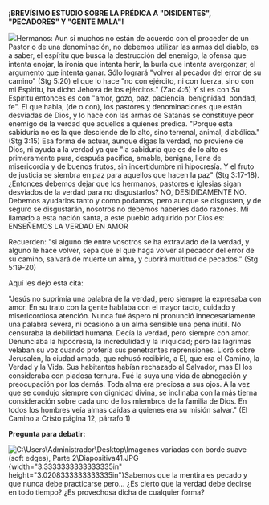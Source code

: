 **¡BREVÍSIMO ESTUDIO SOBRE LA PRÉDICA A \"DISIDENTES\", \"PECADORES\" Y
\"GENTE MALA\"!**

![](media/image1.jpeg)Hermanos: Aun si muchos no están de acuerdo con el
proceder de un Pastor o de una denominación, no debemos utilizar las
armas del diablo, es a saber, el espíritu que busca la destrucción del
enemigo, la ofensa que intenta enojar, la ironía que intenta herir, la
burla que intenta avergonzar, el argumento que intenta ganar. Sólo
logrará \"volver al pecador del error de su camino\" (Stg 5:20) el que
lo hace \"no con ejército, ni con fuerza, sino con mi Espíritu, ha dicho
Jehová de los ejércitos.\" (Zac 4:6) Y si es con Su Espíritu entonces es
con \"amor, gozo, paz, paciencia, benignidad, bondad, fe\". El que
habla, (de o con), los pastores y denominaciones que están desviadas de
Dios, y lo hace con las armas de Satanás se constituye peor enemigo de
la verdad que aquellos a quienes predica. \"Porque esta sabiduría no es
la que desciende de lo alto, sino terrenal, animal, diabólica.\" (Stg
3:15) Esa forma de actuar, aunque digas la verdad, no proviene de Dios,
ni ayuda a la verdad ya que \"la sabiduría que es de lo alto es
primeramente pura, después pacífica, amable, benigna, llena de
misericordia y de buenos frutos, sin incertidumbre ni hipocresía. Y el
fruto de justicia se siembra en paz para aquellos que hacen la paz\"
(Stg 3:17-18). ¿Entonces debemos dejar que los hermanos, pastores e
iglesias sigan desviados de la verdad para no disgustarlos? NO,
DESIDIDAMENTE NO. Debemos ayudarlos tanto y como podamos, pero aunque se
disgusten, y de seguro se disgustarán, nosotros no debemos haberles dado
razones. Mi llamado a esta nación santa, a este pueblo adquirido por
Dios es: ENSEÑEMOS LA VERDAD EN AMOR

Recuerden: \"si alguno de entre vosotros se ha extraviado de la verdad,
y alguno le hace volver, sepa que el que haga volver al pecador del
error de su camino, salvará de muerte un alma, y cubrirá multitud de
pecados.\" (Stg 5:19-20)

Aquí les dejo esta cita:

"Jesús no suprimía una palabra de la verdad, pero siempre la expresaba
con amor. En su trato con la gente hablaba con el mayor tacto, cuidado y
misericordiosa atención. Nunca fué áspero ni pronunció innecesariamente
una palabra severa, ni ocasionó a un alma sensible una pena inútil. No
censuraba la debilidad humana. Decía la verdad, pero siempre con amor.
Denunciaba la hipocresía, la incredulidad y la iniquidad; pero las
lágrimas velaban su voz cuando profería sus penetrantes reprensiones.
Lloró sobre Jerusalén, la ciudad amada, que rehusó recibirle, a El, que
era el Camino, la Verdad y la Vida. Sus habitantes habían rechazado al
Salvador, mas El los consideraba con piadosa ternura. Fué la suya una
vida de abnegación y preocupación por los demás. Toda alma era preciosa
a sus ojos. A la vez que se condujo siempre con dignidad divina, se
inclinaba con la más tierna consideración sobre cada uno de los miembros
de la familia de Dios. En todos los hombres veía almas caídas a quienes
era su misión salvar." (El Camino a Cristo página 12, párrafo 1)

**Pregunta para debatir:**

![C:\\Users\\Administrador\\Desktop\\Imagenes variadas con borde suave
(soft edges), Parte
2\\Diapositiva41.JPG](media/image2.jpeg){width="3.3333333333333335in"
height="3.0208333333333335in"}Sabemos que la mentira es pecado y que
nunca debe practicarse pero... ¿Es cierto que la verdad debe decirse en
todo tiempo? ¿Es provechosa dicha de cualquier forma?
